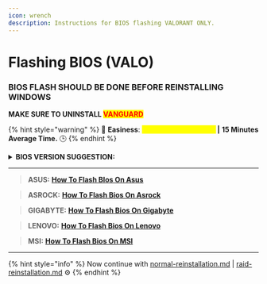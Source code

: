 ```yaml
---
icon: wrench
description: Instructions for BIOS flashing VALORANT ONLY.
---
```


# Flashing BIOS  (VALO)

### BIOS FLASH SHOULD BE DONE BEFORE REINSTALLING WINDOWS

**MAKE SURE TO UNINSTALL&#x20;**<mark style="color:red;">**VANGUARD**</mark>

{% hint style="warning" %}
🌟 **Easiness**: <mark style="color:yellow;">**7/10 Doable, Not Hard**</mark>**&#x20;|** **15 Minutes Average Time.** 🕒
{% endhint %}

<details>

<summary><strong>BIOS VERSION SUGGESTION:</strong></summary>

We suggest downgrading your motherboard to an earlier BIOS version. In our professional experience, this process is safe, and we've seen better spoofing success rates using the previous version before the version your motherboard has right now.

</details>

***

> **ASUS:** [**How To Flash BIos On Asus**](https://youtu.be/Em7SRaG3L_0?si=pzdHZjNo_Fu0bAI)

> **ASROCK:** [**How To Flash Bios On Asrock**](https://youtu.be/dUCWRqOdLUw?si=1kA5ER1vzcgV3Npg)

> **GIGABYTE:** [**How To Flash Bios On Gigabyte**](https://youtu.be/DIIde3s02kM?si=uojxszXk1YHz79sQ)

> **LENOVO:** [**How To Flash Bios On Lenovo**](https://youtu.be/AwOax1uWgYc?si=p0GFrReez2Ttk0UV)

> **MSI:** [**How To Flash Bios On MSI**](https://youtu.be/sKMub20CUNI?si=EBQyE2A7o3VdToSG)

***

{% hint style="info" %}
Now continue with [normal-reinstallation.md](normal-reinstallation.md "mention") | [raid-reinstallation.md](raid-reinstallation.md "mention") ⚙️
{% endhint %}
